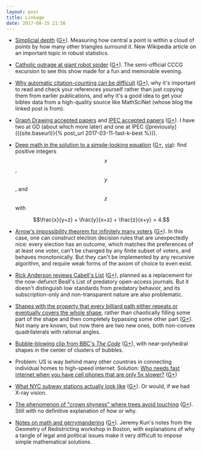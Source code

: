 ```yaml
---
layout: post
title: Linkage
date: 2017-08-15 21:56
---
```

* [Simplicial depth](https://en.wikipedia.org/wiki/Simplicial_depth) ([G+](https://plus.google.com/100003628603413742554/posts/hF39ynQEHZj)). Measuring how central a point is within a cloud of points by how many other triangles surround it. New Wikipedia article on an important topic in robust statistics.

* [Catholic outrage at giant robot spider](http://boingboing.net/2017/08/02/nation-of-scottish-bankers.html) ([G+](https://plus.google.com/100003628603413742554/posts/QzhxhmsFEXk)). The semi-official CCCG excursion to see this show made for a fun and memorable evening.

* [Why automatic citation-counting can be difficult](http://blogs.ams.org/beyondreviews/2017/01/26/citations/) ([G+](https://plus.google.com/100003628603413742554/posts/URnssDcxF7j)), why it's important to read and check your references yourself rather than just copying them from earlier publications, and why it's a good idea to get your bibtex data from a high-quality source like MathSciNet (whose blog the linked post is from).

* [Graph Drawing accepted papers](https://gd2017.ccis.northeastern.edu/accepted-papers/) and [IPEC accepted papers](https://algo2017.ac.tuwien.ac.at/ipec/accepted-papers/) ([G+](https://plus.google.com/100003628603413742554/posts/Y5LwYgVksdR)). I have two at GD (about which more later) and one at IPEC ([previously]({{site.baseurl}}{% post_url 2017-03-11-fast-k-best %})).

* [Deep math in the solution to a simple-looking equation](https://www.quora.com/How-do-you-find-the-integer-solutions-to-frac-x-y+z-+-frac-y-z+x-+-frac-z-x+y-4/answer/Alon-Amit?share=1) ([G+](https://plus.google.com/100003628603413742554/posts/WxYfTnL2nLN), [via](https://mastodon.social/users/hntooter/updates/4026248)): find positive integers $$x$$, $$y$$, and $$z$$ with

$$\frac{x}{y+z} + \frac{y}{x+z} + \frac{z}{x+y} = 4.$$

* [Arrow's impossibility theorem for infinitely many voters](http://econpapers.repec.org/paper/wpawuwppe/9705001.htm) ([G+](https://plus.google.com/100003628603413742554/posts/9Z4AhRSKgwA)). In this case, one can construct election decision rules that are unexpectedly nice: every election has an outcome, which matches the preferences of at least one voter, can't be changed by any finite subset of voters, and behaves monotonically. But they can't be implemented by any recursive algorithm, and require weak forms of the axiom of choice to even exist.

* [Rick Anderson reviews Cabell's List](https://scholarlykitchen.sspnet.org/2017/07/25/cabells-new-predatory-journal-blacklist-review/) ([G+](https://plus.google.com/100003628603413742554/posts/V2QEt9bkdiH)), planned as a replacement for the now-defunct Beall's List of predatory open-access journals. But it doesn't distinguish low standards from predatory behavior, and its subscription-only and non-transparent nature are also problematic.

* [Shapes with the property that every billiard path either repeats or eventually covers the whole shape](https://www.quantamagazine.org/new-shapes-solve-infinite-pool-table-problem-20170808/), rather than chaotically filling some part of the shape and then completely bypassing some other part ([G+](https://plus.google.com/100003628603413742554/posts/PNvXarRRLk3)). Not many are known, but now there are two new ones, both non-convex quadrilaterals with rational angles.

* [Bubble-blowing clip from BBC's _The Code_](http://twistedsifter.com/videos/blowing-bubbles-physics-lesson/) ([G+](https://plus.google.com/100003628603413742554/posts/CKyN5pgfdSc)), with near-polyhedral shapes in the center of clusters of bubbles.

* Problem: US is way behind many other countries in connecting individual homes to high-speed internet. Solution: [Who needs fast internet when you have cell phones that are only 5x slower?](https://arstechnica.com/information-technology/2017/08/maybe-americans-dont-need-fast-home-internet-service-fcc-suggests/) ([G+](https://plus.google.com/100003628603413742554/posts/4NbkQEzk32S))

* [What NYC subway stations actually look like](https://www.citylab.com/transportation/2017/08/intricate-x-ray-maps-of-new-york-city-subway-stations/535965/?utm_source=SFFB) ([G+](https://plus.google.com/100003628603413742554/posts/4zqViEpgaDn)). Or would, if we had X-ray vision.

* [The phenomenon of "crown shyness" where trees avoid touching](http://www.thisiscolossal.com/2017/08/the-phenomenon-of-crown-shyness-where-trees-avoid-touching/) ([G+](https://plus.google.com/100003628603413742554/posts/Mi8G421tEmh)). Still with no definitive explanation of how or why.

* [Notes on math and gerrymandering](https://jeremykun.com/2017/08/14/notes-on-math-and-gerrymandering/) ([G+](https://plus.google.com/100003628603413742554/posts/iddK7kjQgFK)). Jeremy Kun's notes from the Geometry of Redistricting workshop in Boston, with explanations of why a tangle of legal and political issues make it very difficult to impose simple mathematical solutions.
